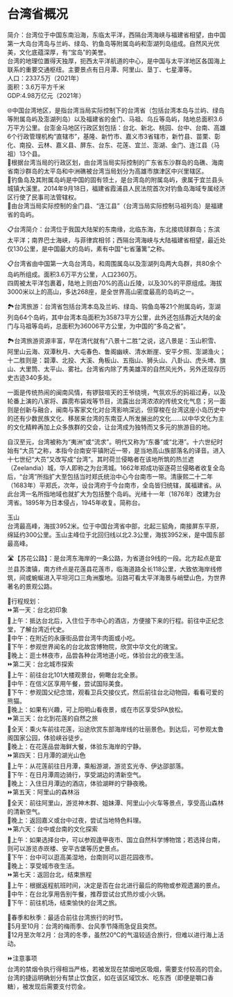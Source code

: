 # 台湾省概况  
简介：台湾位于中国东南沿海，东临太平洋，西隔台湾海峡与福建省相望，由中国第一大岛台湾岛与兰屿、绿岛、钓鱼岛等附属岛屿和澎湖列岛组成。自然风光优美，文化底蕴深厚，有“宝岛”的美誉。  
台湾的地理位置得天独厚，扼西太平洋航道的中心，是中国与太平洋地区各国海上联系的重要交通枢纽。主要景点有日月潭、阿里山、垦丁、七星潭等。  
人口：2337.5万（2021年）  
面积：3.6万平方千米  
GDP:4.98万亿元（2021年）  

🌐中国台湾地区，是指台湾当局实际控制下的台湾省（包括台湾本岛与兰屿、绿岛等附属岛屿及澎湖列岛）以及福建省的金门、马祖、乌丘等岛屿，陆地总面积3.6万平方公里。台澎金马地区行政区划包括：台北、新北、桃园、台中、台南、高雄6个行政管理机构“直辖市”，基隆、新竹市、嘉义市3省辖市，新竹县、苗栗、彰化、南投、云林、嘉义县、屏东、台东、花莲、宜兰、澎湖、金门、连江县（马祖）13个县。  
🔸根据台湾当局的行政区划，由台湾当局实际控制的广东省东沙群岛的岛礁、海南省南沙群岛的太平岛和中洲礁被台湾当局划分为高雄市旗津区中兴里辖区。  
🔸钓鱼岛及其附属岛屿是中国的固有领土，是台湾岛的附属岛屿，隶属于宜兰县头城镇大溪里。2014年9月18日，福建省霞浦县人民法院首次对钓鱼岛海域专属经济区行使了民事司法管辖权。  
🔸由台湾当局实际控制的金门县、“连江县”（台湾当局实际控制马祖列岛）是福建省的岛屿。  

📋台湾简介：台湾位于我国大陆架的东南缘，北临东海，东北接琉球群岛；东滨太平洋；南界巴士海峡，与菲律宾相邻；西隔台湾海峡与大陆福建省相望，最近处仅130公里，是中国最大的岛屿，素有中国“七省藩篱”之称。  

📋台湾省由中国第一大岛台湾岛，和周围属岛以及澎湖列岛两大岛群，共80余个岛屿所组成。面积3.6万平方公里，人口2360万。  
四周被太平洋包裹着，陆地上则由70%的高山丘陵，以及30%的平原组成。海拔3000米以上的高山，多达268座，是全世界高山密度最高的岛屿之一。  

🏞台湾旅游：台湾省包括台湾本岛及兰屿、绿岛、钩鱼岛等21个附属岛屿，澎湖列岛64个岛屿，其中台湾本岛面积为35873平方公里，此外还包括靠近大陆的金门与马祖等岛屿，总面积为36006平方公里，为中国的“多岛之省”。  

🏞台湾旅游资源丰富，早在清代就有“八景十二胜”之说，这八景是：玉山积雪、阿里山云海、双潭秋月、大屯春色、鲁阁幽峡、清水断崖、安平夕照、澎湖渔火；十二胜则是：碧潭、北投、大溪、角板山、五指山、狮头山、八卦山、虎头埤、旗山、大里筒、太平山、雾社。台湾省内除了秀美雄浑的自然风光外，另外还现存历史古迹340多处。  

一面是传统热闹的闽南风情，有锣鼓喧天的王爷绕境，气氛欢乐的妈祖过寿，以及轮番上演的八家将、霹雳布袋戏等节目，流露出台湾浓浓的传统文化气息；另一面则是创新与融合，闽南与客家文化对台湾影响深远，但穿梭在台湾这座小岛历史中的还有少数民族文化、移居来台湾的东南亚人所发展出的文化……以中华文化为主的文化精粹再加上众多族群的交会，让台湾成为独特而又多元的旅游目的地。  

自汉至元，台湾被称为“夷洲”或“流求”。明代又称为“东番”或“北港”。十六世纪时始有“大员”之称，本指今台南安平镇附近一带，是当地高山族部落名的译音。进入十七世纪“大员”又改写成“台湾”。其时荷兰侵略者在该地所筑的热兰遮（Zeelandia）城，华人即称之为台湾城。1662年郑成功驱逐荷兰侵略者收复全岛后，“台湾”所指扩大至包括当时郑氏统治中心今台南市一带。清康熙二十二年（1683年）平郑氏，次年，设台湾府于今台南市，全岛皆归统辖，属福建省。从此台湾一名所指地域也就扩大为包括整个岛屿。光绪十一年（1876年）改建为台湾省。1895年为日本侵占，1945年收复。简称台。  

玉山  
台湾最高峰，海拔3952米。位于中国台湾省中部，北起三貂角，南接屏东平原，绵延约300公里。玉山主峰位于北回归线以北2.3公里，海拔3952米，是中国东部最高峰。  

🛣️【苏花公路】：是台湾东海岸的一条公路，为省道台9线的一段。北方起点是宜兰县苏澳镇，南方终点是花莲县花莲市，临海道路全长118公里，大致依海岸线修筑，间或蜿蜒进入平坦河口三角洲腹地。沿路可看太平洋海景与峭壁山色，为世界著名的景观公路。  

🧭行程规划：  
⏩第一天：台北初印象  
🔸上午：抵达台北后，入住位于市中心的酒店，方便接下来的行程。前往中正纪念堂，了解台湾近代史。  
🔸中午：在附近的永康街品尝台湾牛肉面或小吃。  
🔸下午：参观世界闻名的台北故宫博物院，欣赏中华文化的瑰宝。  
🔸晚上：逛士林夜市，品尝各种台湾地道小吃，体验台北的夜生活。  
⏩第二天：台北城市探索  
🔸上午：前往台北101大楼观景台，俯瞰台北全景。  
🔸中午：在信义区享用午餐，尝试国际美食。  
🔸下午：参观国父纪念馆，观看卫兵交接仪式，然后前往台北动物园，看看可爱的熊猫。  
🔸晚上：如果有兴趣，可上阳明山看夜景，或在市区享受SPA放松。  
⏩第三天：台北到花莲的自然之旅  
🔸全天：乘火车前往花莲，沿途欣赏东部海岸线的壮丽景色。到达后，可参观太鲁阁国家公园，体验峡谷徒步。  
🔸晚上：在花莲品尝海鲜大餐，体验东海岸的宁静。  
⏩第四天：日月潭的湖光山色  
🔸上午：从花莲前往日月潭，乘船游湖，游览玄光寺、伊达邵部落。  
🔸下午：在日月潭周边骑行，享受湖边的清新空气。  
🔸晚上：入住日月潭边的酒店，体验湖畔的宁静夜晚。  
⏩第五天：阿里山的森林浴  
🔸全天：前往阿里山，游览神木群、姐妹潭、阿里山小火车等景点，享受高山森林的清新空气。  
🔸晚上：返回嘉义或台中过夜，尝试当地特色料理。  
⏩第六天：台中或台南的文化探索  
🔸上午：如果选择台中，可以参观逢甲夜市、国立自然科学博物馆；若选择台南，则可以游览赤崁楼、安平古堡等历史景点。  
🔸下午：台中可以逛高美湿地，台南则可以逛花园夜市。  
🔸晚上：享受城市夜生活。  
⏩第七天：返回台北，结束旅程  
🔸上午：根据返程航班时间，决定是否在台北进行最后的购物或参观遗漏的景点。  
🔸中午：在台北享用告别午餐，推荐尝试台式热炒或小火锅。  
🔸下午：前往机场，结束愉快的台湾之旅。  

🔸春季和秋季：最适合前往台湾旅行的时节。  
🔸5月至10月：台湾的梅雨季、台风季节降雨急促且突然。  
🔸12月至次年2月：台湾的冬季，虽然20℃的气温较适合旅行，但难以进行海上活动。  

⏩注意事项  
台湾的禁烟令执行得相当严格，若被发现在禁烟地区吸烟，需要支付较高的罚金。  
台湾的捷运明确划分有禁止饮食区，如在该区域饮水、吃东西（即便是嚼口香糖），被发现后需要支付罚金。  
